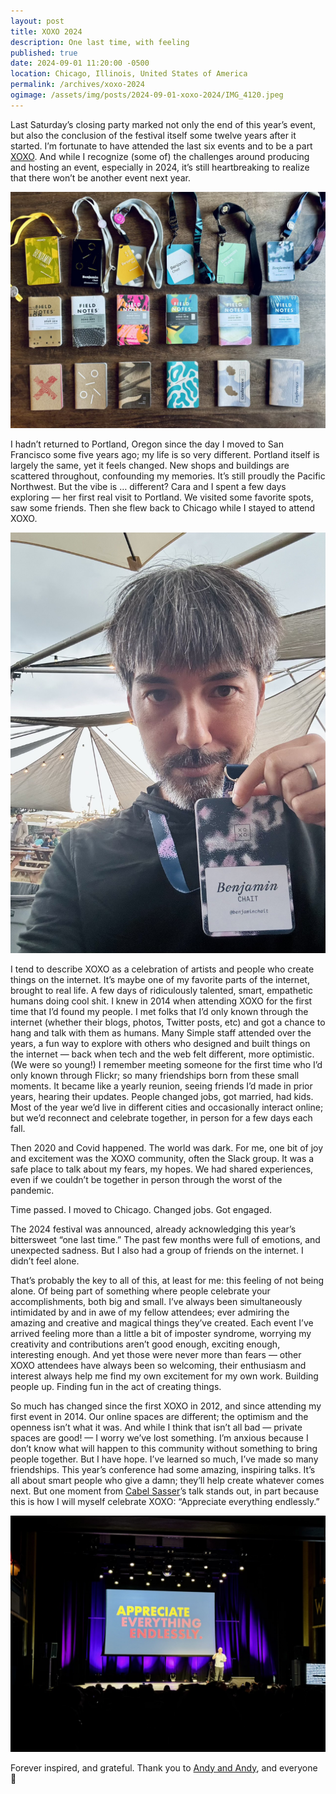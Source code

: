 ```yaml
---
layout: post
title: XOXO 2024
description: One last time, with feeling
published: true
date: 2024-09-01 11:20:00 -0500
location: Chicago, Illinois, United States of America
permalink: /archives/xoxo-2024
ogimage: /assets/img/posts/2024-09-01-xoxo-2024/IMG_4120.jpeg
---
```

Last Saturday’s closing party marked not only the end of this year’s event, but also the conclusion of the festival itself some twelve years after it started. I’m fortunate to have attended the last six events and to be a part [XOXO](https://xoxofest.com/). And while I recognize (some of) the challenges around producing and hosting an event, especially in 2024, it’s still heartbreaking to realize that there won’t be another event next year.

![My collection of notebooks and badges from each year of the conference][1]

I hadn’t returned to Portland, Oregon since the day I moved to San Francisco some five years ago; my life is so very different. Portland itself is largely the same, yet it feels changed. New shops and buildings are scattered throughout, confounding my memories. It’s still proudly the Pacific Northwest. But the vibe is … different? Cara and I spent a few days exploring — her first real visit to Portland. We visited some favorite spots, saw some friends. Then she flew back to Chicago while I stayed to attend XOXO.

![Benjamin holding his XOXO badge][2]

I tend to describe XOXO as a celebration of artists and people who create things on the internet. It’s maybe one of my favorite parts of the internet, brought to real life. A few days of ridiculously talented, smart, empathetic humans doing cool shit. I knew in 2014 when attending XOXO for the first time that I’d found my people. I met folks that I’d only known through the internet (whether their blogs, photos, Twitter posts, etc) and got a chance to hang and talk with them as humans. Many Simple staff attended over the years, a fun way to explore with others who designed and built things on the internet — back when tech and the web felt different, more optimistic. (We were so young!) I remember meeting someone for the first time who I’d only known through Flickr; so many friendships born from these small moments. It became like a yearly reunion, seeing friends I’d made in prior years, hearing their updates. People changed jobs, got married, had kids. Most of the year we’d live in different cities and occasionally interact online; but we’d reconnect and celebrate together, in person for a few days each fall.

Then 2020 and Covid happened. The world was dark. For me, one bit of joy and excitement was the XOXO community, often the Slack group. It was a safe place to talk about my fears, my hopes. We had shared experiences, even if we couldn’t be together in person through the worst of the pandemic.

Time passed. I moved to Chicago. Changed jobs. Got engaged.

The 2024 festival was announced, already acknowledging this year’s bittersweet “one last time.” The past few months were full of emotions, and unexpected sadness. But I also had a group of friends on the internet. I didn’t feel alone.

That’s probably the key to all of this, at least for me: this feeling of not being alone. Of being part of something where people celebrate your accomplishments, both big and small. I’ve always been simultaneously intimidated by and in awe of my fellow attendees; ever admiring the amazing and creative and magical things they’ve created. Each event I’ve arrived feeling more than a little a bit of imposter syndrome, worrying my creativity and contributions aren’t good enough, exciting enough, interesting enough. And yet those were never more than fears — other XOXO attendees have always been so welcoming, their enthusiasm and interest always help me find my own excitement for my own work. Building people up. Finding fun in the act of creating things.

So much has changed since the first XOXO in 2012, and since attending my first event in 2014. Our online spaces are different; the optimism and the openness isn’t what it was. And while I think that isn’t all bad — private spaces are good! — I worry we’ve lost something. I’m anxious because I don’t know what will happen to this community without something to bring people together. But I have hope. I’ve learned so much, I’ve made so many friendships. This year’s conference had some amazing, inspiring talks. It’s all about smart people who give a damn; they’ll help create whatever comes next. But one moment from [Cabel Sasser](https://cabel.com)’s talk stands out, in part because this is how I will myself celebrate XOXO: “Appreciate everything endlessly.”

![“Appreciate everything endlessly” on a slide][3]

Forever inspired, and grateful. Thank you to [Andy and Andy](https://xoxofest.com/guide/about-xoxo/), and everyone 💛

[1]: /assets/img/posts/2024-09-01-xoxo-2024/IMG_4221.jpeg
[2]: /assets/img/posts/2024-09-01-xoxo-2024/IMG_4084.jpeg
[3]: /assets/img/posts/2024-09-01-xoxo-2024/IMG_4120.jpeg